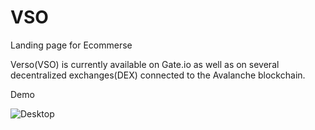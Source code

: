 # VSO
Landing page for Ecommerse

Verso(VSO) is currently available on Gate.io as well as on several 
decentralized exchanges(DEX) connected to the Avalanche blockchain.

Demo



![Desktop](https://user-images.githubusercontent.com/83628117/149152253-6ded02cf-3bd8-4f66-9871-06fdf743ddf1.png)
